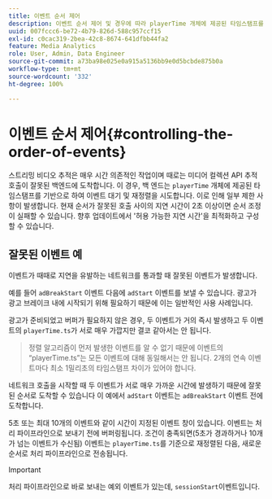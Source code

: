 ```yaml
---
title: 이벤트 순서 제어
description: 이벤트 순서 제어 및 경우에 따라 playerTime 개체에 제공된 타임스탬프를 기반으로 이벤트가 재정렬되는 방법에 대해 알아봅니다.
uuid: 007fccc6-be72-4b79-826d-588c957ccf15
exl-id: c0cac319-2bea-42c8-8674-641dfbb44fa2
feature: Media Analytics
role: User, Admin, Data Engineer
source-git-commit: a73ba98e025e0a915a5136bb9e0d5bcbde875b0a
workflow-type: tm+mt
source-wordcount: '332'
ht-degree: 100%

---
```


# 이벤트 순서 제어{#controlling-the-order-of-events}

스트리밍 비디오 추적은 매우 시간 의존적인 작업이며 때로는 미디어 컬렉션 API 추적 호출이 잘못된 백엔드에 도착합니다. 이 경우, 백 엔드는 `playerTime` 개체에 제공된 타임스탬프를 기반으로 하여 이벤트 대기 및 재정렬을 시도합니다.  이로 인해 일부 제한 사항이 발생합니다. 현재 순서가 잘못된 호출 사이의 지연 시간이 2초 이상이면 순서 조정이 실패할 수 있습니다. 향후 업데이트에서 &#39;허용 가능한 지연 시간&#39;을 최적화하고 구성할 수 있습니다.

## 잘못된 이벤트 예

이벤트가 때때로 지연을 유발하는 네트워크를 통과할 때 잘못된 이벤트가 발생합니다.

예를 들어 `adBreakStart` 이벤트 다음에 `adStart` 이벤트를 보낼 수 있습니다. 광고가 광고 브레이크 내에 시작되기 위해 필요하기 때문에 이는 일반적인 사용 사례입니다.

광고가 준비되었고 버퍼가 필요하지 않은 경우, 두 이벤트가 거의 즉시 발생하고 두 이벤트의 `playerTime.ts`가 서로 매우 가깝지만 결코 같아서는 안 됩니다.

> 정렬 알고리즘이 먼저 발생한 이벤트를 알 수 없기 때문에 이벤트의 “playerTime.ts”는 모든 이벤트에 대해 동일해서는 안 됩니다. 2개의 연속 이벤트마다 최소 1밀리초의 타임스탬프 차이가 있어야 합니다.

네트워크 호출을 시작할 때 두 이벤트가 서로 매우 가까운 시간에 발생하기 때문에 잘못된 순서로 도착할 수 있습니다 이 예에서 `adStart` 이벤트는 `adBreakStart` 이벤트 전에 도착합니다.


5초 또는 최대 10개의 이벤트와 같이 시간이 지정된 이벤트 창이 있습니다. 이벤트는 처리 파이프라인으로 보내기 전에 버퍼링됩니다. 조건이 충족되면(5초가 경과하거나 10개가 넘는 이벤트가 수신됨) 이벤트는 `playerTime.ts`를 기준으로 재정렬된 다음, 새로운 순서로 처리 파이프라인으로 전송됩니다.

>[!IMPORTANT]
>
>처리 파이프라인으로 바로 보내는 예외 이벤트가 있는데, `sessionStart`이벤트입니다.
